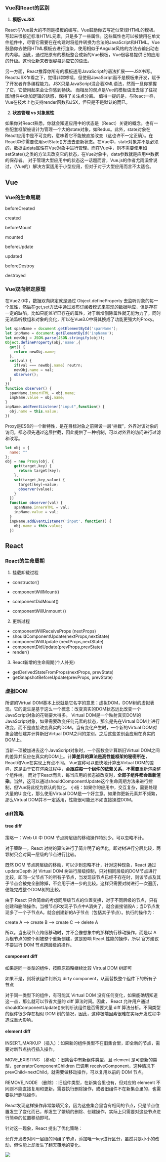 ### Vue和React的区别

1. **模版vsJSX**

React与Vue最大的不同是模板的编写。Vue鼓励你去写近似常规HTML的模板。写起来很接近标准HTML元素，只是多了一些属性。这些属性也可以被使用在单文件组件中，尽管它需要在在构建时将组件转换为合法的JavaScript和HTML。Vue鼓励你去使用HTML模板去进行渲染，使用相似于Angular风格的方法去输出动态的内容。因此，通过把原有的模板整合成新的Vue模板，Vue很容易提供旧的应用的升级。这也让新来者很容易适应它的语法。 

另一方面，React推荐你所有的模板通用JavaScript的语法扩展——JSX书写。React/JSX乍看之下，觉得非常啰嗦，但使用JavaScript而不是模板来开发，赋予了开发者许多编程能力。JSX只是JavaScript混合着XML语法，然而一旦你掌握了它，它使用起来会让你感到畅快。 而相反的观点是Vue的模板语法去除了往视图/组件中添加逻辑的诱惑，保持了关注点分离。 值得一提的是，与React一样，Vue在技术上也支持render函数和JSX，但只是不是默认的而已。

2. **状态管理 vs 对象属性**

如果你对React熟悉，你就会知道应用中的状态是（React）关键的概念。也有一些配套框架被设计为管理一个大的state对象，如Redux。此外，state对象在React应用中是不可变的，意味着它不能被直接改变（这也许不一定正确）。在React中你需要使用setState()方法去更新状态。在Vue中，state对象并不是必须的，数据由data属性在Vue对象中进行管理。而在Vue中，则不需要使用如setState()之类的方法去改变它的状态，在Vue对象中，data参数就是应用中数据的保存者。 对于管理大型应用中的状态这一话题而言，Vue.js的作者尤雨溪曾说过，（Vue的）解决方案适用于小型应用，但对于对于大型应用而言不太适合。

##  Vue

### Vue的生命周期

beforeCreated

created

beforeMount

mounted

beforeUpdate

updated

beforeDestroy

destroyed

### Vue双向绑定原理

在Vue2.0中，数据双向绑定就是通过 Object.defineProperty 去监听对象的每一个属性，然后在get,set方法中通过发布订阅者模式来实现的数据响应，但是存在一定的缺陷，比如只能监听已存在的属性，对于新增删除属性就无能为力了，同时无法监听数组和对象的变化，所以在Vue3.0中将其换成了功能更强大的Proxy。

```javascript
let spanName = document.getElementById('spanName');
let inpName = document.getElementById('inpName');
let newObj = JSON.parse(JSON.stringify(obj));
Object.defineProperty(obj,'name',{
  get() {
    return newObj.name;
  },
  set(val) {
    if(val === newObj.name) reutrn;
    newObj.name = val;
    observer();
  }
})
function observer() {
  spanName.innerHTML = obj.name;
  inpName.value = obj.name;
}
inpName.addEventListener("input",function() {
  obj.name = this.value;
})
```



Proxy是ES6的一个新特性，是在目标对象之前架设一层“拦截”，外界对该对象的访问，都必须先通过这层拦截，因此提供了一种机制，可以对外界的访问进行过滤和改写。

```javascript
let obj = {
  name: ""
};
obj = new Proxy(obj, {
    get(target,key) {
      return target[key];
    },
    set(target,key,value) {
      target[key]=value;
      observer(value);
    }
  })
  function observer(val) {
    spanName.innerHTML = val;
    inpName.value = val;
  }
  inpName.addEventListener('input', function() {
    obj.name = this.value;
  })
```

## React

### React的生命周期

1. 挂载卸载过程

* constructor()

* componentWillMount()

* componentDidMount()

* componentWillUnmount ()

2. 更新过程

- componentWillReceiveProps (nextProps)
- shouldComponentUpdate(nextProps,nextState)
- componentWillUpdate (nextProps,nextState)
- componentDidUpdate(prevProps,prevState)
- render()

3. React新增的生命周期(个人补充)

- getDerivedStateFromProps(nextProps, prevState)
-  getSnapshotBeforeUpdate(prevProps, prevState)

### 虚拟DOM

所谓的Virtual DOM基本上说就是它名字的意思：虚拟DOM，DOM树的虚拟表现。它的诞生是基于这么一个概念：改变真实的DOM状态远比改变一个JavaScript对象的花销要大得多。 Virtual DOM是一个映射真实DOM的JavaScript对象，如果需要改变任何元素的状态，那么是先在Virtual DOM上进行改变，而不是直接改变真实的DOM。当有变化产生时，一个新的Virtual DOM对象会被创建并计算新旧Virtual DOM之间的差别。之后这些差别会应用在真实的DOM上。 

 当新一项被加进去这个JavaScript对象时，一个函数会计算新旧Virtual DOM之间的差异并反应在真实的DOM上。计**算差异的算法是高性能框架的秘密所在**，React和Vue在实现上有点不同。 Vue宣称可以更快地计算出Virtual DOM的差异，这是由于它在渲染过程中，会**跟踪每一个组件的依赖关系**，**不需要**重新渲染整个组件树。 而对于React而言，每当应用的状态被改变时，**全部子组件都会重新渲染**。当然，这可以通过shouldComponentUpdate这个生命周期方法来进行控制，但Vue将此视为默认的优化。 小结：如果你的应用中，交互复杂，需要处理大量的UI变化，那么使用Virtual DOM是一个好主意。如果你更新元素并不频繁，那么Virtual DOM并不一定适用，性能很可能还不如直接操控DOM。

### diff策略

#### **tree diff**

策略一：Web UI 中 DOM 节点跨层级的移动操作特别少。可以忽略不计。

对于策略一，React 对树的算法进行了简介明了的优化，即对树进行分层比较，两颗树只会对同一层级的节点进行比较。

既然 DOM 节点跨层级的移动，可以少到忽略不计，针对这种现象，React 通过 updateDepth 对 Virtual DOM 树进行层级控制，只对相同层级的DOM节点进行比较，即同一父节点下的所有子节点，当发现该节点已经不存在时，则该节点及其子节点会被完全删除掉，不会用于进一步的比较。这样只需要对树进行一次遍历，便能完成整个DOM树的比较。

由于 React 只会简单的考虑同层级节点的位置变换，对于不同层级的节点，只有创建和删除操作。当根节点R发现子节点中A消失了，就会直接销毁A；当D节点发现多了一个子节点A，就会创建新的A子节点（包括其子节点）。执行的操作为：

create A —> create B —> create C —> delete A

所以。当出现节点跨级移动时，并不会像想象中的那样执行移动操作，而是以 A 为根节点的整个树被整个重新创建，这是影响 React 性能的操作，所以 官方建议不要进行 DOM 节点跨层级的操作。

#### **component diff**

如果是同一类型的组件，按照原策略继续比较 Virtual DOM 树即可

如果不是，则将该组件判断为 dirty component，从而替换整个组件下的所有子节点

对于同一类型下的组件，有可能其 Virtual DOM 没有任何变化，如果能确切知道这一点，那么就可以节省大量的 diff 算法时间。因此， React 允许用户通过 shouldComponentUpdate()来判断该组件是否需要大量 diff 算法分析。不同类型的组件很少存在相似 DOM 树的情况，因此，这种极端因素很难在实际开发过程中造成重大影响。

#### **element diff**

INSERT_MARKUP（插入）：如果新的组件类型不在旧集合里，即全新的节点，需要对新节点执行插入操作。

MOVE_EXISTING （移动）：旧集合中有新组件类型，且 element 是可更新的类型，generatorComponentChildren 已调用 receiveComponent，这种情况下 prevChild=nextChild，就需要做移动操作，可以复用以前的 DOM 节点。

REMOVE_NODE （删除）：旧组件类型，在新集合里也有，但对应的 elememt 不同则不能直接复用和更新，需要执行删除操作，或者旧组件不在新集合里的，也需要执行删除操作。

React发现这样操作非常繁琐冗余，因为这些集合里含有相同的节点，只是节点位置发生了变化而已，却发生了繁琐的删除、创建操作，实际上只需要对这些节点进行简单的位置移动即可。

针对这一现象，React 提出了优化策略：

允许开发者对同一层级的同组子节点，添加唯一key进行区分，虽然只是小小的改动，但性能上却发生了翻天覆地的变化。

![](https://www.hualigs.cn/image/6098cc90c6c3f.jpg)


